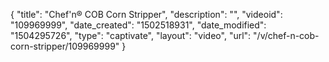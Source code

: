 {
    "title": "Chef'n&reg; COB Corn Stripper",
    "description": "",
    "videoid": "109969999",
    "date_created": "1502518931",
    "date_modified": "1504295726",
    "type": "captivate",
    "layout": "video",
    "url": "\/v\/chef-n-cob-corn-stripper\/109969999"
}